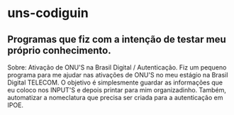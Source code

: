 # uns-codiguin
Programas que fiz com a intenção de testar meu próprio conhecimento.
---------------------------------------------------------------------
Sobre: Ativação de ONU'S na Brasil Digital / Autenticação.
Fiz um pequeno programa para me ajudar nas ativações de ONU'S no meu estágio
na Brasil Digital TELECOM. O objetivo é simplesmente guardar as informações
que eu coloco nos INPUT'S e depois printar para mim organizadinho.
Também, automatizar a nomeclatura que precisa ser criada para a autenticação
em IPOE.
